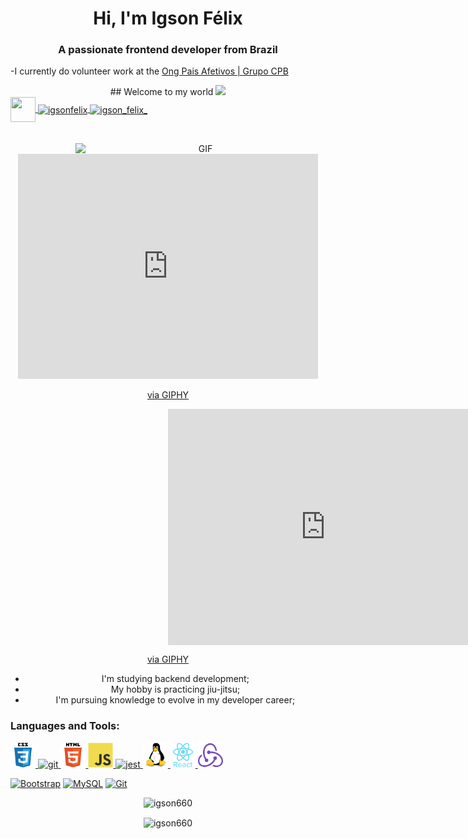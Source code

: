 <h1
  align="center"
>
  Hi, I'm Igson Félix
</h1>
<h3
  align="center"
>
  A passionate frontend developer from Brazil
</h3>

-I currently do volunteer work at the [Ong Pais Afetivos | Grupo CPB](https://github.com/GrupoCPB/paisafetivos-web-frontend)

<div align="center">
  ## Welcome to my world
  <img
    src="https://github.com/TheDudeThatCode/TheDudeThatCode/blob/master/Assets/Earth.gif"
    width="24px"
  >

  <div align="left">
    <a
      href="https://github.com/igson660" target="_blank">
        <img
          align="center"
          margin="50px"
          src="https://cdn.iconscout.com/icon/free/png-256/github-108-438008.png"
          width="40px"
          height="40px"
        />
    </a>
    <a
      href="https://linkedin.com/in/igsonfelix"
      target="blank">
        <img
          align="center"
          src="https://raw.githubusercontent.com/rahuldkjain/github-profile-readme-generator/master/src/images/icons/Social/linked-in-alt.svg"
          alt="igsonfelix"
          height="40"
          width="40"
        />
    </a>
    <a
      href="https://instagram.com/igson_felix_"
      target="blank">
        <img
          align="center"
          src="https://raw.githubusercontent.com/rahuldkjain/github-profile-readme-generator/master/src/images/icons/Social/instagram.svg"
          alt="igson_felix_"
          height="40"
          width="40"
        />
    </a>
  </div>

  <br />
  <br />

   <img align="right" alt="GIF" src="https://giphy.com/embed/CGkLjI3DT5ZTSiBj36.gif" width="400px" />
  <iframe src="https://giphy.com/embed/CGkLjI3DT5ZTSiBj36" width="480" height="360" frameBorder="0" class="giphy-embed" allowFullScreen></iframe><p><a href="https://giphy.com/gifs/travisband-travis-fran-healy-los-40-CGkLjI3DT5ZTSiBj36">via GIPHY</a></p>
<div style="width:100%;height:0;padding-bottom:75%;position:relative;"><iframe src="https://giphy.com/embed/CGkLjI3DT5ZTSiBj36" width="100%" height="100%" style="position:absolute" frameBorder="0" class="giphy-embed" allowFullScreen></iframe></div><p><a href="https://giphy.com/gifs/travisband-travis-fran-healy-los-40-CGkLjI3DT5ZTSiBj36">via GIPHY</a></p>
  
  - I'm studying backend development; 
  - My hobby is practicing jiu-jitsu;
  - I'm pursuing knowledge to evolve in my developer career;

</div>
<h3
  align="left"
>
  Languages and Tools:
</h3>

<p align="left" >
    <a
     href="https://www.w3schools.com/css/"
     target="_blank">
      <img
        src="https://raw.githubusercontent.com/devicons/devicon/master/icons/css3/css3-original-wordmark.svg"
        alt="css3"
        width="40"
        height="40"
      />
    </a>
    <a
      href="https://git-scm.com/"
      target="_blank">
        <img
          src="https://www.vectorlogo.zone/logos/git-scm/git-scm-icon.svg"
          alt="git"
          width="40"
          height="40"
        />
    </a>
    <a
      href="https://www.w3.org/html/"
      target="_blank">
        <img
          src="https://raw.githubusercontent.com/devicons/devicon/master/icons/html5/html5-original-wordmark.svg"
          alt="html5"
          width="40"
          height="40"
        />
    </a>
    <a
      href="https://developer.mozilla.org/en-US/docs/Web/JavaScript"
      target="_blank">
        <img
          src="https://raw.githubusercontent.com/devicons/devicon/master/icons/javascript/javascript-original.svg"
          alt="javascript"
          width="40"
          height="40"
        />
    </a>
    <a
      href="https://jestjs.io" 
      arget="_blank">
        <img
          src="https://www.vectorlogo.zone/logos/jestjsio/jestjsio-icon.svg"
          alt="jest"
          width="40"
          height="40"
        />
    </a>
    <a
      href="https://www.linux.org/"
      target="_blank">
      <img
        src="https://raw.githubusercontent.com/devicons/devicon/master/icons/linux/linux-original.svg"
        alt="linux"
        width="40"
        height="40"
      />
    </a>
    <a
      href="https://reactjs.org/"
      target="_blank">
      <img
        src="https://raw.githubusercontent.com/devicons/devicon/master/icons/react/react-original-wordmark.svg"
        alt="react"
        width="40"
        height="40"
      />
    </a>
    <a
      href="https://redux.js.org"
      target="_blank">
        <img
          src="https://raw.githubusercontent.com/devicons/devicon/master/icons/redux/redux-original.svg"
          alt="redux"
          width="40"
          height="40"
        />
    </a>
</p>

[![Bootstrap](https://img.shields.io/badge/-Bootstrap-563D7C?style=flat&logo=bootstrap&link=https://github.com/BRdhanani)](https://github.com/BRdhanani)
[![MySQL](https://img.shields.io/badge/-MySQL-black?style=flat&logo=mysql&link=https://github.com/BRdhanani)](https://github.com/BRdhanani)
[![Git](https://img.shields.io/badge/-Git-black?style=flat&logo=git&link=https://github.com/BRdhanani)](https://github.com/BRdhanani)

<p
  align="center"
>
<img
  lign="center"
  src="https://github-readme-stats.vercel.app/api/top-langs?username=igson660&show_icons=true&locale=en&layout=compact"
  alt="igson660"
/>
</p>

<p
  align='center'
>
  <img
    align="center"
    src="https://github-readme-streak-stats.herokuapp.com/?user=igson660&"
    alt="igson660"
  />
</p>
